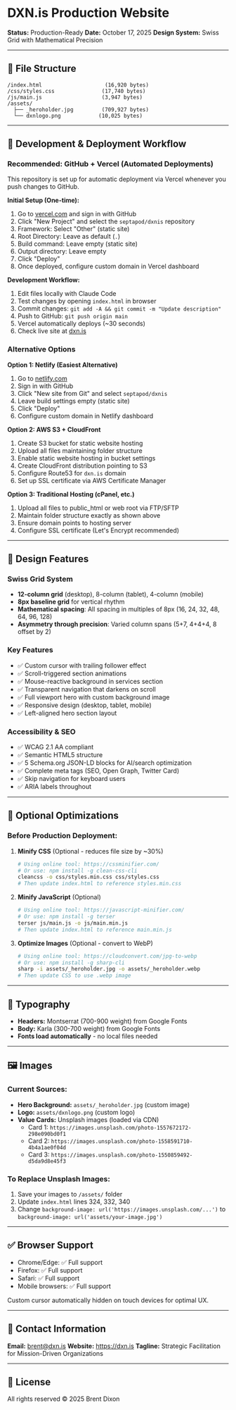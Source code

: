 # DXN.is Production Website

**Status:** Production-Ready
**Date:** October 17, 2025
**Design System:** Swiss Grid with Mathematical Precision

---

## 📁 File Structure

```
/index.html                    (16,920 bytes)
/css/styles.css               (17,740 bytes)
/js/main.js                   (3,947 bytes)
/assets/
  ├── _heroholder.jpg         (709,927 bytes)
  └── dxnlogo.png            (10,025 bytes)
```

---

## 🚀 Development & Deployment Workflow

### Recommended: GitHub + Vercel (Automated Deployments)

This repository is set up for automatic deployment via Vercel whenever you push changes to GitHub.

**Initial Setup (One-time):**

1. Go to [vercel.com](https://vercel.com) and sign in with GitHub
2. Click "New Project" and select the `septapod/dxnis` repository
3. Framework: Select "Other" (static site)
4. Root Directory: Leave as default (`.`)
5. Build command: Leave empty (static site)
6. Output directory: Leave empty
7. Click "Deploy"
8. Once deployed, configure custom domain in Vercel dashboard

**Development Workflow:**

1. Edit files locally with Claude Code
2. Test changes by opening `index.html` in browser
3. Commit changes: `git add -A && git commit -m "Update description"`
4. Push to GitHub: `git push origin main`
5. Vercel automatically deploys (~30 seconds)
6. Check live site at [dxn.is](https://dxn.is)

### Alternative Options

**Option 1: Netlify (Easiest Alternative)**

1. Go to [netlify.com](https://netlify.com)
2. Sign in with GitHub
3. Click "New site from Git" and select `septapod/dxnis`
4. Leave build settings empty (static site)
5. Click "Deploy"
6. Configure custom domain in Netlify dashboard

**Option 2: AWS S3 + CloudFront**

1. Create S3 bucket for static website hosting
2. Upload all files maintaining folder structure
3. Enable static website hosting in bucket settings
4. Create CloudFront distribution pointing to S3
5. Configure Route53 for `dxn.is` domain
6. Set up SSL certificate via AWS Certificate Manager

**Option 3: Traditional Hosting (cPanel, etc.)**

1. Upload all files to public_html or web root via FTP/SFTP
2. Maintain folder structure exactly as shown above
3. Ensure domain points to hosting server
4. Configure SSL certificate (Let's Encrypt recommended)

---

## 🎨 Design Features

### Swiss Grid System
- **12-column grid** (desktop), 8-column (tablet), 4-column (mobile)
- **8px baseline grid** for vertical rhythm
- **Mathematical spacing**: All spacing in multiples of 8px (16, 24, 32, 48, 64, 96, 128)
- **Asymmetry through precision**: Varied column spans (5+7, 4+4+4, 8 offset by 2)

### Key Features
- ✅ Custom cursor with trailing follower effect
- ✅ Scroll-triggered section animations
- ✅ Mouse-reactive background in services section
- ✅ Transparent navigation that darkens on scroll
- ✅ Full viewport hero with custom background image
- ✅ Responsive design (desktop, tablet, mobile)
- ✅ Left-aligned hero section layout

### Accessibility & SEO
- ✅ WCAG 2.1 AA compliant
- ✅ Semantic HTML5 structure
- ✅ 5 Schema.org JSON-LD blocks for AI/search optimization
- ✅ Complete meta tags (SEO, Open Graph, Twitter Card)
- ✅ Skip navigation for keyboard users
- ✅ ARIA labels throughout

---

## 🔧 Optional Optimizations

### Before Production Deployment:

1. **Minify CSS** (Optional - reduces file size by ~30%)
   ```bash
   # Using online tool: https://cssminifier.com/
   # Or use: npm install -g clean-css-cli
   cleancss -o css/styles.min.css css/styles.css
   # Then update index.html to reference styles.min.css
   ```

2. **Minify JavaScript** (Optional)
   ```bash
   # Using online tool: https://javascript-minifier.com/
   # Or use: npm install -g terser
   terser js/main.js -o js/main.min.js
   # Then update index.html to reference main.min.js
   ```

3. **Optimize Images** (Optional - convert to WebP)
   ```bash
   # Using online tool: https://cloudconvert.com/jpg-to-webp
   # Or use: npm install -g sharp-cli
   sharp -i assets/_heroholder.jpg -o assets/_heroholder.webp
   # Then update CSS to use .webp image
   ```

---

## 📝 Typography

- **Headers:** Montserrat (700-900 weight) from Google Fonts
- **Body:** Karla (300-700 weight) from Google Fonts
- **Fonts load automatically** - no local files needed

---

## 🖼️ Images

### Current Sources:
- **Hero Background:** `assets/_heroholder.jpg` (custom image)
- **Logo:** `assets/dxnlogo.png` (custom logo)
- **Value Cards:** Unsplash images (loaded via CDN)
  - Card 1: `https://images.unsplash.com/photo-1557672172-298e090bd0f1`
  - Card 2: `https://images.unsplash.com/photo-1558591710-4b4a1ae0f04d`
  - Card 3: `https://images.unsplash.com/photo-1550859492-d5da9d8e45f3`

### To Replace Unsplash Images:
1. Save your images to `/assets/` folder
2. Update `index.html` lines 324, 332, 340
3. Change `background-image: url('https://images.unsplash.com/...')` to `background-image: url('assets/your-image.jpg')`

---

## ✅ Browser Support

- Chrome/Edge: ✅ Full support
- Firefox: ✅ Full support
- Safari: ✅ Full support
- Mobile browsers: ✅ Full support

Custom cursor automatically hidden on touch devices for optimal UX.

---

## 📧 Contact Information

**Email:** brent@dxn.is
**Website:** https://dxn.is
**Tagline:** Strategic Facilitation for Mission-Driven Organizations

---

## 📄 License

All rights reserved © 2025 Brent Dixon
